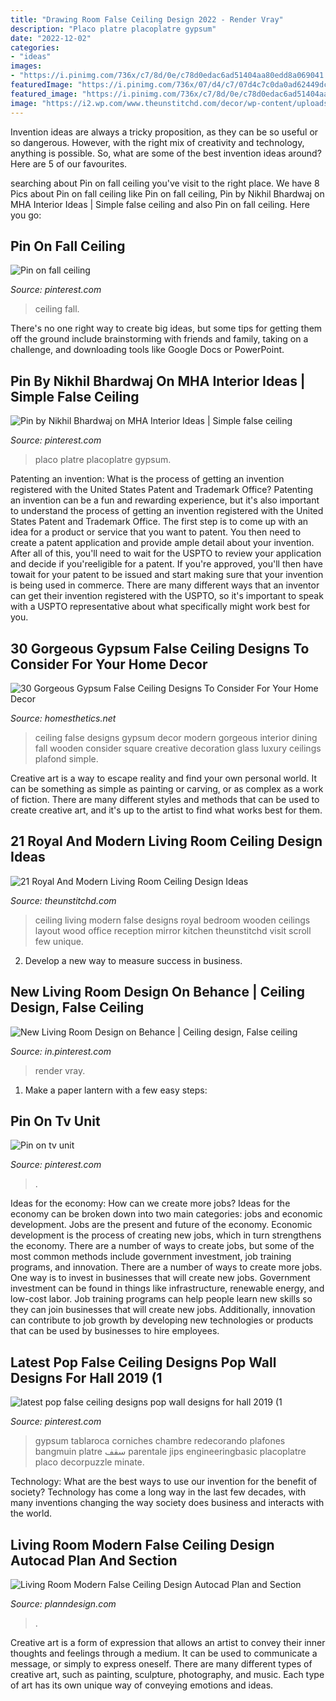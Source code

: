 ```yaml
---
title: "Drawing Room False Ceiling Design 2022 - Render Vray"
description: "Placo platre placoplatre gypsum"
date: "2022-12-02"
categories:
- "ideas"
images:
- "https://i.pinimg.com/736x/c7/8d/0e/c78d0edac6ad51404aa80edd8a069041.jpg"
featuredImage: "https://i.pinimg.com/736x/07/d4/c7/07d4c7c0da0ad62449dcab840526e335.jpg"
featured_image: "https://i.pinimg.com/736x/c7/8d/0e/c78d0edac6ad51404aa80edd8a069041.jpg"
image: "https://i2.wp.com/www.theunstitchd.com/decor/wp-content/uploads/2019/05/Wood-ceiling-design-for-living-room-in-2019.jpg?fit=564%2C848&amp;ssl=1"
---
```



Invention ideas are always a tricky proposition, as they can be so useful or so dangerous. However, with the right mix of creativity and technology, anything is possible. So, what are some of the best invention ideas around? Here are 5 of our favourites.

	

		
searching about Pin on fall ceiling you've visit to the right place. We have 8 Pics about Pin on fall ceiling like Pin on fall ceiling, Pin by Nikhil Bhardwaj on MHA Interior Ideas | Simple false ceiling and also Pin on fall ceiling. Here you go:
		
    
## Pin On Fall Ceiling

<img loading=lazy src="https://i.pinimg.com/736x/07/d4/c7/07d4c7c0da0ad62449dcab840526e335.jpg" onerror="this.onerror=null;this.src='https://tse4.mm.bing.net/th?id=OIP.aS9bJCcCESbhwr88G_9newHaJ4&amp;pid=15.1';" alt="Pin on fall ceiling">

_Source: pinterest.com_

>ceiling fall. 

	

There's no one right way to create big ideas, but some tips for getting them off the ground include brainstorming with friends and family, taking on a challenge, and downloading tools like Google Docs or PowerPoint.

    
## Pin By Nikhil Bhardwaj On MHA Interior Ideas | Simple False Ceiling

<img loading=lazy src="https://i.pinimg.com/736x/58/fe/53/58fe53113ef157c5f583fa9a7eaae0c7.jpg" onerror="this.onerror=null;this.src='https://tse2.mm.bing.net/th?id=OIP.jk8MjcJmLBCJHyhb_igzdQHaF2&amp;pid=15.1';" alt="Pin by Nikhil Bhardwaj on MHA Interior Ideas | Simple false ceiling">

_Source: pinterest.com_

>placo platre placoplatre gypsum. 

	

Patenting an invention: What is the process of getting an invention registered with the United States Patent and Trademark Office?
Patenting an invention can be a fun and rewarding experience, but it's also important to understand the process of getting an invention registered with the United States Patent and Trademark Office. The first step is to come up with an idea for a product or service that you want to patent. You then need to create a patent application and provide ample detail about your invention. After all of this, you'll need to wait for the USPTO to review your application and decide if you'reeligible for a patent. If you're approved, you'll then have towait for your patent to be issued and start making sure that your invention is being used in commerce. There are many different ways that an inventor can get their invention registered with the USPTO, so it's important to speak with a USPTO representative about what specifically might work best for you.

    
## 30 Gorgeous Gypsum False Ceiling Designs To Consider For Your Home Decor

<img loading=lazy src="https://cdn.homesthetics.net/wp-content/uploads/2015/10/31-Gorgeous-Gypsum-False-Ceiling-Designs-That-You-Can-Construct-Into-Your-Home-Decor-11.jpg" onerror="this.onerror=null;this.src='https://tse3.mm.bing.net/th?id=OIP.ziHEI9ozYCPwuS8fJNFQvQHaJZ&amp;pid=15.1';" alt="30 Gorgeous Gypsum False Ceiling Designs To Consider For Your Home Decor">

_Source: homesthetics.net_

>ceiling false designs gypsum decor modern gorgeous interior dining fall wooden consider square creative decoration glass luxury ceilings plafond simple. 

	

Creative art is a way to escape reality and find your own personal world. It can be something as simple as painting or carving, or as complex as a work of fiction. There are many different styles and methods that can be used to create creative art, and it's up to the artist to find what works best for them.

    
## 21 Royal And Modern Living Room Ceiling Design Ideas

<img loading=lazy src="https://i2.wp.com/www.theunstitchd.com/decor/wp-content/uploads/2019/05/Wood-ceiling-design-for-living-room-in-2019.jpg?fit=564%2C848&amp;ssl=1" onerror="this.onerror=null;this.src='https://tse3.mm.bing.net/th?id=OIP._ml86VLSSryX9lhVJ5O06gHaLI&amp;pid=15.1';" alt="21 Royal And Modern Living Room Ceiling Design Ideas">

_Source: theunstitchd.com_

>ceiling living modern false designs royal bedroom wooden ceilings layout wood office reception mirror kitchen theunstitchd visit scroll few unique. 

	

2. Develop a new way to measure success in business.

    
## New Living Room Design On Behance | Ceiling Design, False Ceiling

<img loading=lazy src="https://i.pinimg.com/736x/c7/8d/0e/c78d0edac6ad51404aa80edd8a069041.jpg" onerror="this.onerror=null;this.src='https://tse3.mm.bing.net/th?id=OIP.ZZzL7VALF7piMg5V8R1tIwHaFN&amp;pid=15.1';" alt="New Living Room Design on Behance | Ceiling design, False ceiling">

_Source: in.pinterest.com_

>render vray. 

	

1. Make a paper lantern with a few easy steps:

    
## Pin On Tv Unit

<img loading=lazy src="https://i.pinimg.com/736x/53/34/3a/53343a513a3d0501add979275b73f639.jpg" onerror="this.onerror=null;this.src='https://tse1.mm.bing.net/th?id=OIP._gC1ezPSrKYhnxMEs76RAgHaJ4&amp;pid=15.1';" alt="Pin on tv unit">

_Source: pinterest.com_

>. 

	

Ideas for the economy: How can we create more jobs?
Ideas for the economy can be broken down into two main categories: jobs and economic development. Jobs are the present and future of the economy. Economic development is the process of creating new jobs, which in turn strengthens the economy. There are a number of ways to create jobs, but some of the most common methods include government investment, job training programs, and innovation.
There are a number of ways to create more jobs. One way is to invest in businesses that will create new jobs. Government investment can be found in things like infrastructure, renewable energy, and low-cost labor. Job training programs can help people learn new skills so they can join businesses that will create new jobs. Additionally, innovation can contribute to job growth by developing new technologies or products that can be used by businesses to hire employees.

    
## Latest Pop False Ceiling Designs Pop Wall Designs For Hall 2019 (1

<img loading=lazy src="https://i.pinimg.com/736x/8b/2f/6e/8b2f6ee831c3b9e64805773132f17df1.jpg" onerror="this.onerror=null;this.src='https://tse3.mm.bing.net/th?id=OIP.IKZX6UAOSmO29GwSmjJ7CwAAAA&amp;pid=15.1';" alt="latest pop false ceiling designs pop wall designs for hall 2019 (1">

_Source: pinterest.com_

>gypsum tablaroca corniches chambre redecorando plafones bangmuin platre سقف parentale jips engineeringbasic placoplatre placo decorpuzzle minate. 

	

Technology: What are the best ways to use our invention for the benefit of society?
Technology has come a long way in the last few decades, with many inventions changing the way society does business and interacts with the world.

    
## Living Room Modern False Ceiling Design Autocad Plan And Section

<img loading=lazy src="https://www.planndesign.com/sites/default/files/styles/1200x620/public/2019/09/living-room-modern-false-ceiling-design-autocad-plan-and-section.jpg?itok=XVzshVhQ" onerror="this.onerror=null;this.src='https://tse3.mm.bing.net/th?id=OIP.al8J1OYYp0t_qw1eE_2R1wHaD0&amp;pid=15.1';" alt="Living Room Modern False Ceiling Design Autocad Plan and Section">

_Source: planndesign.com_

>. 

	

Creative art is a form of expression that allows an artist to convey their inner thoughts and feelings through a medium. It can be used to communicate a message, or simply to express oneself. There are many different types of creative art, such as painting, sculpture, photography, and music. Each type of art has its own unique way of conveying emotions and ideas.

